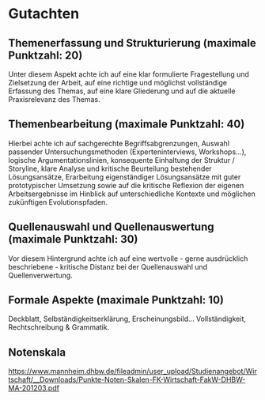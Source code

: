 
# Gutachten

## Themenerfassung und Strukturierung (maximale Punktzahl: 20)
Unter diesem Aspekt achte ich auf eine klar formulierte Fragestellung und Zielsetzung der Arbeit, auf eine richtige und möglichst vollständige Erfassung des Themas, auf eine klare Gliederung und auf die aktuelle Praxisrelevanz des Themas.


## Themenbearbeitung (maximale Punktzahl: 40)
Hierbei achte ich auf sachgerechte Begriffsabgrenzungen, Auswahl passender Untersuchungsmethoden (Experteninterviews, Workshops...), logische Argumentationslinien, konsequente Einhaltung der Struktur / Storyline, klare Analyse und kritische Beurteilung bestehender Lösungsansätze, Erarbeitung eigenständiger Lösungsansätze mit guter prototypischer Umsetzung sowie auf die kritische Reflexion der eigenen Arbeitsergebnisse im Hinblick auf unterschiedliche Kontexte und möglichen zukünftigen Evolutionspfaden.

## Quellenauswahl und Quellenauswertung (maximale Punktzahl: 30)
Vor diesem Hintergrund achte ich auf eine wertvolle - gerne ausdrücklich beschriebene - kritische Distanz bei der Quellenauswahl und Quellenverwertung.

## Formale Aspekte (maximale Punktzahl: 10)
Deckblatt, Selbständigkeitserklärung, Erscheinungsbild... Vollständigkeit, Rechtschreibung & Grammatik.

## Notenskala 
https://www.mannheim.dhbw.de/fileadmin/user_upload/Studienangebot/Wirtschaft/__Downloads/Punkte-Noten-Skalen-FK-Wirtschaft-FakW-DHBW-MA-201203.pdf

